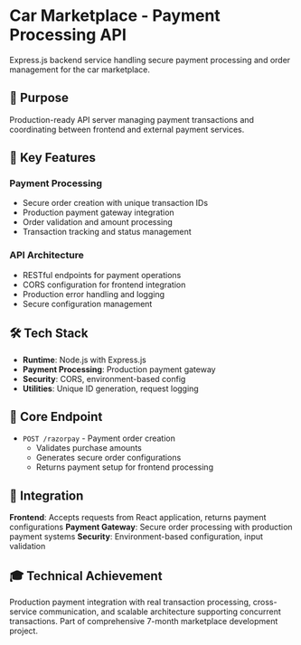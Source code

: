 # Car Marketplace - Payment Processing API

Express.js backend service handling secure payment processing and order management for the car marketplace.

## 🎯 Purpose

Production-ready API server managing payment transactions and coordinating between frontend and external payment services.

## 🚀 Key Features

### **Payment Processing**
- Secure order creation with unique transaction IDs
- Production payment gateway integration
- Order validation and amount processing
- Transaction tracking and status management

### **API Architecture**
- RESTful endpoints for payment operations
- CORS configuration for frontend integration
- Production error handling and logging
- Secure configuration management

## 🛠️ Tech Stack

- **Runtime**: Node.js with Express.js
- **Payment Processing**: Production payment gateway
- **Security**: CORS, environment-based config
- **Utilities**: Unique ID generation, request logging

## 📡 Core Endpoint

- `POST /razorpay` - Payment order creation
  - Validates purchase amounts
  - Generates secure order configurations
  - Returns payment setup for frontend processing

## 🔧 Integration

**Frontend**: Accepts requests from React application, returns payment configurations
**Payment Gateway**: Secure order processing with production payment systems
**Security**: Environment-based configuration, input validation

## 🎓 Technical Achievement

Production payment integration with real transaction processing, cross-service communication, and scalable architecture supporting concurrent transactions. Part of comprehensive 7-month marketplace development project.
